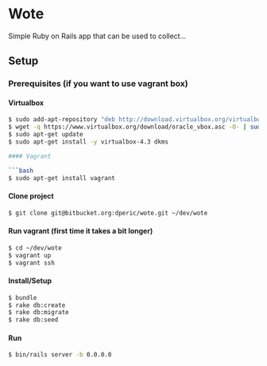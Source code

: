 # Wote

Simple Ruby on Rails app that can be used to collect...

## Setup

### Prerequisites (if you want to use vagrant box)

#### Virtualbox

```bash
$ sudo add-apt-repository "deb http://download.virtualbox.org/virtualbox/debian trusty contrib"
$ wget -q https://www.virtualbox.org/download/oracle_vbox.asc -O- | sudo apt-key add -
$ sudo apt-get update
$ sudo apt-get install -y virtualbox-4.3 dkms

#### Vagrant

```bash
$ sudo apt-get install vagrant
```

#### Clone project

```bash
$ git clone git@bitbucket.org:dperic/wote.git ~/dev/wote
```

#### Run vagrant (first time it takes a bit longer)

```bash
$ cd ~/dev/wote
$ vagrant up
$ vagrant ssh
```

#### Install/Setup

```bash
$ bundle
$ rake db:create
$ rake db:migrate
$ rake db:seed
```

#### Run

```bash
$ bin/rails server -b 0.0.0.0
```
